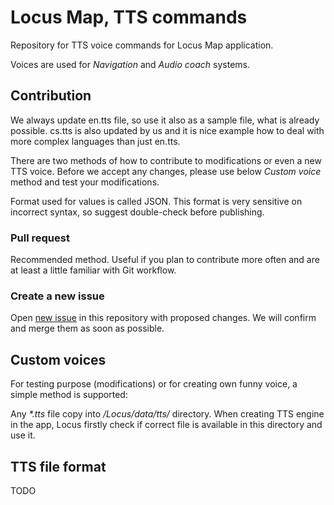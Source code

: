 # Locus Map, TTS commands

Repository for TTS voice commands for Locus Map application.

Voices are used for *Navigation* and *Audio coach* systems.

## Contribution

We always update en.tts file, so use it also as a sample file, what is already possible. cs.tts is also updated by us and it is nice example how to deal with more complex languages than just en.tts. 

There are two methods of how to contribute to modifications or even a new TTS voice. Before we accept any changes, please use below *Custom voice* method and test your modifications.

Format used for values is called JSON. This format is very sensitive on incorrect syntax, so suggest double-check before publishing.

### Pull request

Recommended method. Useful if you plan to contribute more often and are at least a little familiar with Git workflow.

### Create a new issue

Open [new issue](https://github.com/asamm/locus-map-tts-commands/issues) in this repository with proposed changes. We will confirm and merge them as soon as possible.

## Custom voices

For testing purpose (modifications) or for creating own funny voice, a simple method is supported:

Any *\*.tts* file copy into */Locus/data/tts/* directory. When creating TTS engine in the app, Locus firstly check if correct file is available in this directory and use it.
 
## TTS file format

TODO